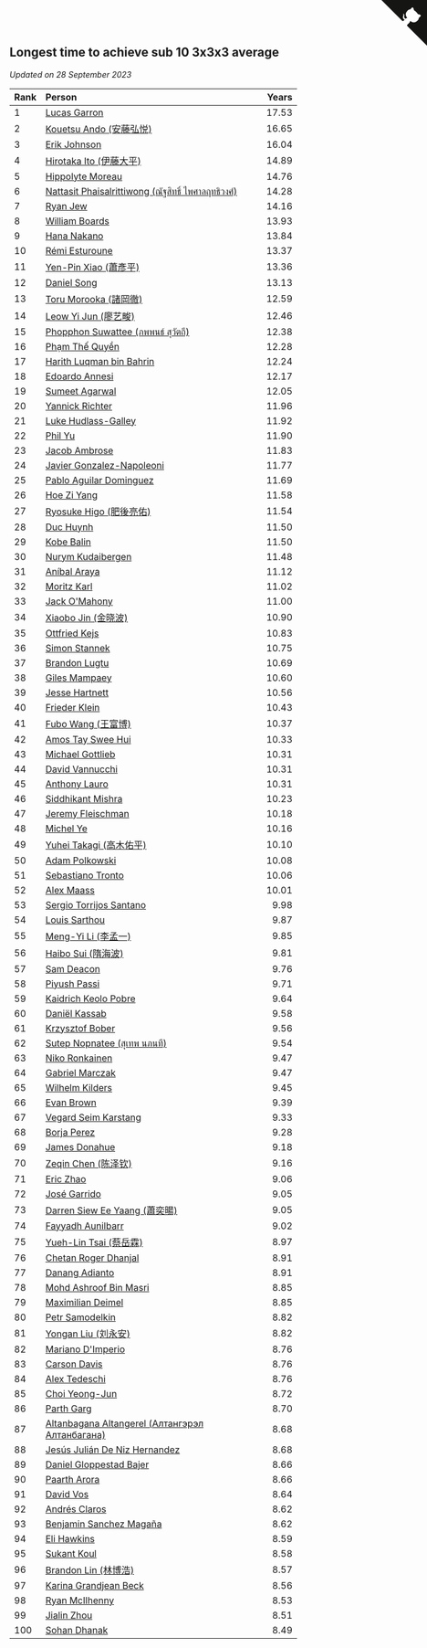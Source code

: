 ## Longest time to achieve sub 10 3x3x3 average

*Updated on 28 September 2023*

| Rank | Person | Years |
| :--- | :--- | ---: |
| 1 | [Lucas Garron](https://www.worldcubeassociation.org/persons/2006GARR01) | 17.53 |
| 2 | [Kouetsu Ando (安藤弘悦)](https://www.worldcubeassociation.org/persons/2006ANDO01) | 16.65 |
| 3 | [Erik Johnson](https://www.worldcubeassociation.org/persons/2007JOHN02) | 16.04 |
| 4 | [Hirotaka Ito (伊藤大平)](https://www.worldcubeassociation.org/persons/2008ITOH01) | 14.89 |
| 5 | [Hippolyte Moreau](https://www.worldcubeassociation.org/persons/2008MORE02) | 14.76 |
| 6 | [Nattasit Phaisalrittiwong (ณัฐสิทธิ์ ไพศาลฤทธิวงศ์)](https://www.worldcubeassociation.org/persons/2009PHAI01) | 14.28 |
| 7 | [Ryan Jew](https://www.worldcubeassociation.org/persons/2008JEWR01) | 14.16 |
| 8 | [William Boards](https://www.worldcubeassociation.org/persons/2009BOAR01) | 13.93 |
| 9 | [Hana Nakano](https://www.worldcubeassociation.org/persons/2009DAVI01) | 13.84 |
| 10 | [Rémi Esturoune](https://www.worldcubeassociation.org/persons/2010ESTU01) | 13.37 |
| 11 | [Yen-Pin Xiao (蕭彥平)](https://www.worldcubeassociation.org/persons/2010XIAO01) | 13.36 |
| 12 | [Daniel Song](https://www.worldcubeassociation.org/persons/2010SONG02) | 13.13 |
| 13 | [Toru Morooka (諸岡徹)](https://www.worldcubeassociation.org/persons/2010MORO01) | 12.59 |
| 14 | [Leow Yi Jun (廖艺畯)](https://www.worldcubeassociation.org/persons/2010JUNL02) | 12.46 |
| 15 | [Phopphon Suwattee (ภพพนธ์ สุวัตถี)](https://www.worldcubeassociation.org/persons/2010SUWA03) | 12.38 |
| 16 | [Phạm Thế Quyền](https://www.worldcubeassociation.org/persons/2010PHAM08) | 12.28 |
| 17 | [Harith Luqman bin Bahrin](https://www.worldcubeassociation.org/persons/2010BAHR02) | 12.24 |
| 18 | [Edoardo Annesi](https://www.worldcubeassociation.org/persons/2011ANNE01) | 12.17 |
| 19 | [Sumeet Agarwal](https://www.worldcubeassociation.org/persons/2011AGAR05) | 12.05 |
| 20 | [Yannick Richter](https://www.worldcubeassociation.org/persons/2010RICH04) | 11.96 |
| 21 | [Luke Hudlass-Galley](https://www.worldcubeassociation.org/persons/2010HUDL01) | 11.92 |
| 22 | [Phil Yu](https://www.worldcubeassociation.org/persons/2010YUPH01) | 11.90 |
| 23 | [Jacob Ambrose](https://www.worldcubeassociation.org/persons/2010AMBR01) | 11.83 |
| 24 | [Javier Gonzalez-Napoleoni](https://www.worldcubeassociation.org/persons/2011GONZ04) | 11.77 |
| 25 | [Pablo Aguilar Dominguez](https://www.worldcubeassociation.org/persons/2010AGUI04) | 11.69 |
| 26 | [Hoe Zi Yang](https://www.worldcubeassociation.org/persons/2012YANG01) | 11.58 |
| 27 | [Ryosuke Higo (肥後亮佑)](https://www.worldcubeassociation.org/persons/2006HIGO01) | 11.54 |
| 28 | [Duc Huynh](https://www.worldcubeassociation.org/persons/2010HUYN02) | 11.50 |
| 29 | [Kobe Balin](https://www.worldcubeassociation.org/persons/2012BALI01) | 11.50 |
| 30 | [Nurym Kudaibergen](https://www.worldcubeassociation.org/persons/2011KUDA01) | 11.48 |
| 31 | [Aníbal Araya](https://www.worldcubeassociation.org/persons/2011ARAY01) | 11.12 |
| 32 | [Moritz Karl](https://www.worldcubeassociation.org/persons/2008KARL02) | 11.02 |
| 33 | [Jack O'Mahony](https://www.worldcubeassociation.org/persons/2011OMAH01) | 11.00 |
| 34 | [Xiaobo Jin (金晓波)](https://www.worldcubeassociation.org/persons/2008JINX01) | 10.90 |
| 35 | [Ottfried Kejs](https://www.worldcubeassociation.org/persons/2012KEJS01) | 10.83 |
| 36 | [Simon Stannek](https://www.worldcubeassociation.org/persons/2012STAN04) | 10.75 |
| 37 | [Brandon Lugtu](https://www.worldcubeassociation.org/persons/2012LUGT01) | 10.69 |
| 38 | [Giles Mampaey](https://www.worldcubeassociation.org/persons/2012MAMP01) | 10.60 |
| 39 | [Jesse Hartnett](https://www.worldcubeassociation.org/persons/2012HART03) | 10.56 |
| 40 | [Frieder Klein](https://www.worldcubeassociation.org/persons/2013KLEI01) | 10.43 |
| 41 | [Fubo Wang (王富博)](https://www.worldcubeassociation.org/persons/2007FUBO01) | 10.37 |
| 42 | [Amos Tay Swee Hui](https://www.worldcubeassociation.org/persons/2009SWEE01) | 10.33 |
| 43 | [Michael Gottlieb](https://www.worldcubeassociation.org/persons/2006GOTT01) | 10.31 |
| 44 | [David Vannucchi](https://www.worldcubeassociation.org/persons/2012VANN01) | 10.31 |
| 45 | [Anthony Lauro](https://www.worldcubeassociation.org/persons/2012LAUR02) | 10.31 |
| 46 | [Siddhikant Mishra](https://www.worldcubeassociation.org/persons/2012MISH01) | 10.23 |
| 47 | [Jeremy Fleischman](https://www.worldcubeassociation.org/persons/2005FLEI01) | 10.18 |
| 48 | [Michel Ye](https://www.worldcubeassociation.org/persons/2012YEMI01) | 10.16 |
| 49 | [Yuhei Takagi (高木佑平)](https://www.worldcubeassociation.org/persons/2008TAKA01) | 10.10 |
| 50 | [Adam Polkowski](https://www.worldcubeassociation.org/persons/2007POLK01) | 10.08 |
| 51 | [Sebastiano Tronto](https://www.worldcubeassociation.org/persons/2011TRON02) | 10.06 |
| 52 | [Alex Maass](https://www.worldcubeassociation.org/persons/2011MAAS01) | 10.01 |
| 53 | [Sergio Torrijos Santano](https://www.worldcubeassociation.org/persons/2013SANT13) | 9.98 |
| 54 | [Louis Sarthou](https://www.worldcubeassociation.org/persons/2012SART01) | 9.87 |
| 55 | [Meng-Yi Li (李孟一)](https://www.worldcubeassociation.org/persons/2011LIME01) | 9.85 |
| 56 | [Haibo Sui (隋海波)](https://www.worldcubeassociation.org/persons/2011SUIH01) | 9.81 |
| 57 | [Sam Deacon](https://www.worldcubeassociation.org/persons/2013DEAC01) | 9.76 |
| 58 | [Piyush Passi](https://www.worldcubeassociation.org/persons/2013PASS01) | 9.71 |
| 59 | [Kaidrich Keolo Pobre](https://www.worldcubeassociation.org/persons/2013POBR01) | 9.64 |
| 60 | [Daniël Kassab](https://www.worldcubeassociation.org/persons/2012KASS01) | 9.58 |
| 61 | [Krzysztof Bober](https://www.worldcubeassociation.org/persons/2013BOBE01) | 9.56 |
| 62 | [Sutep Nopnatee (สุเทพ นภนที)](https://www.worldcubeassociation.org/persons/2010NOPN01) | 9.54 |
| 63 | [Niko Ronkainen](https://www.worldcubeassociation.org/persons/2010RONK01) | 9.47 |
| 64 | [Gabriel Marczak](https://www.worldcubeassociation.org/persons/2013MARC03) | 9.47 |
| 65 | [Wilhelm Kilders](https://www.worldcubeassociation.org/persons/2010KILD02) | 9.45 |
| 66 | [Evan Brown](https://www.worldcubeassociation.org/persons/2013BROW04) | 9.39 |
| 67 | [Vegard Seim Karstang](https://www.worldcubeassociation.org/persons/2009SEIM02) | 9.33 |
| 68 | [Borja Perez](https://www.worldcubeassociation.org/persons/2013PERE05) | 9.28 |
| 69 | [James Donahue](https://www.worldcubeassociation.org/persons/2010DONA01) | 9.18 |
| 70 | [Zeqin Chen (陈泽钦)](https://www.worldcubeassociation.org/persons/2010CHEN37) | 9.16 |
| 71 | [Eric Zhao](https://www.worldcubeassociation.org/persons/2010ZHAO19) | 9.06 |
| 72 | [José Garrido](https://www.worldcubeassociation.org/persons/2009GARR01) | 9.05 |
| 73 | [Darren Siew Ee Yaang (蕭奕暘)](https://www.worldcubeassociation.org/persons/2009SIEW01) | 9.05 |
| 74 | [Fayyadh Aunilbarr](https://www.worldcubeassociation.org/persons/2010AUNI01) | 9.02 |
| 75 | [Yueh-Lin Tsai (蔡岳霖)](https://www.worldcubeassociation.org/persons/2006TSAI03) | 8.97 |
| 76 | [Chetan Roger Dhanjal](https://www.worldcubeassociation.org/persons/2014DHAN01) | 8.91 |
| 77 | [Danang Adianto](https://www.worldcubeassociation.org/persons/2013DANA01) | 8.91 |
| 78 | [Mohd Ashroof Bin Masri](https://www.worldcubeassociation.org/persons/2009MASR01) | 8.85 |
| 79 | [Maximilian Deimel](https://www.worldcubeassociation.org/persons/2010DEIM01) | 8.85 |
| 80 | [Petr Samodelkin](https://www.worldcubeassociation.org/persons/2014SAMO02) | 8.82 |
| 81 | [Yongan Liu (刘永安)](https://www.worldcubeassociation.org/persons/2009LIUY08) | 8.82 |
| 82 | [Mariano D'Imperio](https://www.worldcubeassociation.org/persons/2009DIMP01) | 8.76 |
| 83 | [Carson Davis](https://www.worldcubeassociation.org/persons/2014DAVI06) | 8.76 |
| 84 | [Alex Tedeschi](https://www.worldcubeassociation.org/persons/2014TEDE01) | 8.76 |
| 85 | [Choi Yeong-Jun](https://www.worldcubeassociation.org/persons/2013YEON01) | 8.72 |
| 86 | [Parth Garg](https://www.worldcubeassociation.org/persons/2014GARG01) | 8.70 |
| 87 | [Altanbagana Altangerel (Алтангэрэл Алтанбагана)](https://www.worldcubeassociation.org/persons/2013ALTA01) | 8.68 |
| 88 | [Jesús Julián De Niz Hernandez](https://www.worldcubeassociation.org/persons/2014HERN12) | 8.68 |
| 89 | [Daniel Gloppestad Bajer](https://www.worldcubeassociation.org/persons/2009GLOP01) | 8.66 |
| 90 | [Paarth Arora](https://www.worldcubeassociation.org/persons/2014AROR06) | 8.66 |
| 91 | [David Vos](https://www.worldcubeassociation.org/persons/2008VOSD01) | 8.64 |
| 92 | [Andrés Claros](https://www.worldcubeassociation.org/persons/2015CLAR03) | 8.62 |
| 93 | [Benjamin Sanchez Magaña](https://www.worldcubeassociation.org/persons/2014MAGA02) | 8.62 |
| 94 | [Eli Hawkins](https://www.worldcubeassociation.org/persons/2014HAWK01) | 8.59 |
| 95 | [Sukant Koul](https://www.worldcubeassociation.org/persons/2014KOUL01) | 8.58 |
| 96 | [Brandon Lin (林博浩)](https://www.worldcubeassociation.org/persons/2011LINB01) | 8.57 |
| 97 | [Karina Grandjean Beck](https://www.worldcubeassociation.org/persons/2010BECK01) | 8.56 |
| 98 | [Ryan McIlhenny](https://www.worldcubeassociation.org/persons/2010MCIL02) | 8.53 |
| 99 | [Jialin Zhou](https://www.worldcubeassociation.org/persons/2013ZHOU19) | 8.51 |
| 100 | [Sohan Dhanak](https://www.worldcubeassociation.org/persons/2014DHAN03) | 8.49 |


<a href="https://github.com/JustinTimeCuber/wca_statistics" class="github-corner" aria-label="View source on Github"><svg width="80" height="80" viewBox="0 0 250 250" style="fill:#151513; color:#fff; position: absolute; top: 0; border: 0; right: 0;" aria-hidden="true"><path d="M0,0 L115,115 L130,115 L142,142 L250,250 L250,0 Z"></path><path d="M128.3,109.0 C113.8,99.7 119.0,89.6 119.0,89.6 C122.0,82.7 120.5,78.6 120.5,78.6 C119.2,72.0 123.4,76.3 123.4,76.3 C127.3,80.9 125.5,87.3 125.5,87.3 C122.9,97.6 130.6,101.9 134.4,103.2" fill="currentColor" style="transform-origin: 130px 106px;" class="octo-arm"></path><path d="M115.0,115.0 C114.9,115.1 118.7,116.5 119.8,115.4 L133.7,101.6 C136.9,99.2 139.9,98.4 142.2,98.6 C133.8,88.0 127.5,74.4 143.8,58.0 C148.5,53.4 154.0,51.2 159.7,51.0 C160.3,49.4 163.2,43.6 171.4,40.1 C171.4,40.1 176.1,42.5 178.8,56.2 C183.1,58.6 187.2,61.8 190.9,65.4 C194.5,69.0 197.7,73.2 200.1,77.6 C213.8,80.2 216.3,84.9 216.3,84.9 C212.7,93.1 206.9,96.0 205.4,96.6 C205.1,102.4 203.0,107.8 198.3,112.5 C181.9,128.9 168.3,122.5 157.7,114.1 C157.9,116.9 156.7,120.9 152.7,124.9 L141.0,136.5 C139.8,137.7 141.6,141.9 141.8,141.8 Z" fill="currentColor" class="octo-body"></path></svg></a><style>.github-corner:hover .octo-arm{animation:octocat-wave 560ms ease-in-out}@keyframes octocat-wave{0%,100%{transform:rotate(0)}20%,60%{transform:rotate(-25deg)}40%,80%{transform:rotate(10deg)}}@media (max-width:500px){.github-corner:hover .octo-arm{animation:none}.github-corner .octo-arm{animation:octocat-wave 560ms ease-in-out}}</style>
